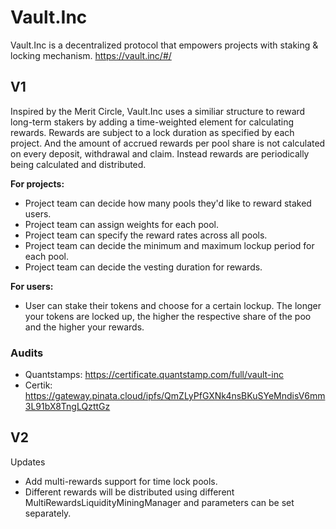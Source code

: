 # Vault.Inc

Vault.Inc is a decentralized protocol that empowers projects with staking & locking mechanism.
https://vault.inc/#/

## V1
Inspired by the Merit Circle, Vault.Inc uses a similiar structure to reward long-term stakers by adding a time-weighted element for calculating rewards.
Rewards are subject to a lock duration as specified by each project. And the amount of accrued rewards per pool share is not calculated on every deposit, withdrawal and claim. Instead rewards are periodically being calculated and distributed. 

**For projects:**
* Project team can decide how many pools they'd like to reward staked users.
* Project team can assign weights for each pool.
* Project team can specify the reward rates across all pools.
* Project team can decide the minimum and maximum lockup period for each pool.
* Project team can decide the vesting duration for rewards.

**For users:**
* User can stake their tokens and choose for a certain lockup. The longer your tokens are locked up, the higher the respective share of the poo and the higher your rewards.

### Audits
* Quantstamps: https://certificate.quantstamp.com/full/vault-inc
* Certik: https://gateway.pinata.cloud/ipfs/QmZLyPfGXNk4nsBKuSYeMndisV6mm3L91bX8TngLQzttGz

## V2
Updates
* Add multi-rewards support for time lock pools.
* Different rewards will be distributed using different MultiRewardsLiquidityMiningManager and parameters can be set separately.
